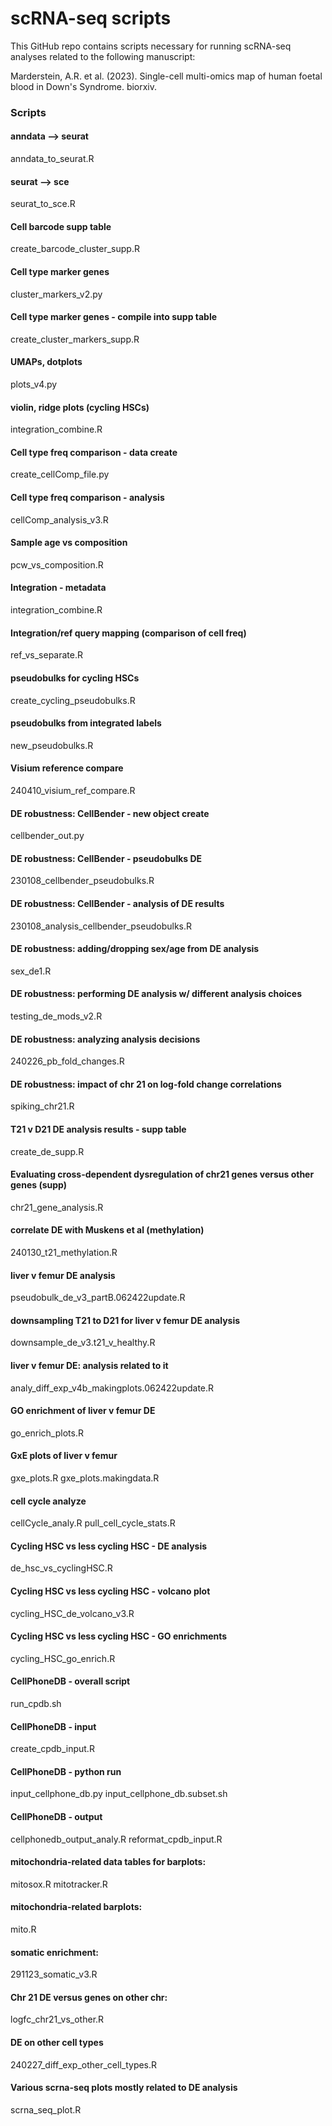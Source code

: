 # scRNA-seq scripts

This GitHub repo contains scripts necessary for running scRNA-seq analyses related to the following manuscript:

Marderstein, A.R. et al. (2023). Single-cell multi-omics map of human foetal blood in Down's Syndrome. biorxiv.

### Scripts

#### anndata --> seurat
anndata_to_seurat.R

#### seurat --> sce
seurat_to_sce.R

#### Cell barcode supp table
create_barcode_cluster_supp.R

#### Cell type marker genes
cluster_markers_v2.py

#### Cell type marker genes - compile into supp table
create_cluster_markers_supp.R

#### UMAPs, dotplots
plots_v4.py

#### violin, ridge plots (cycling HSCs)
integration_combine.R

#### Cell type freq comparison - data create
create_cellComp_file.py

#### Cell type freq comparison - analysis
cellComp_analysis_v3.R

#### Sample age vs composition
pcw_vs_composition.R

#### Integration - metadata
integration_combine.R

#### Integration/ref query mapping (comparison of cell freq)
ref_vs_separate.R

#### pseudobulks for cycling HSCs
create_cycling_pseudobulks.R

#### pseudobulks from integrated labels
new_pseudobulks.R

#### Visium reference compare
240410_visium_ref_compare.R

#### DE robustness: CellBender - new object create
cellbender_out.py

#### DE robustness: CellBender - pseudobulks DE
230108_cellbender_pseudobulks.R

#### DE robustness: CellBender - analysis of DE results
230108_analysis_cellbender_pseudobulks.R

#### DE robustness: adding/dropping sex/age from DE analysis
sex_de1.R

#### DE robustness: performing DE analysis w/ different analysis choices
testing_de_mods_v2.R

#### DE robustness: analyzing analysis decisions
240226_pb_fold_changes.R

#### DE robustness: impact of chr 21 on log-fold change correlations
spiking_chr21.R

#### T21 v D21 DE analysis results - supp table
create_de_supp.R

#### Evaluating cross-dependent dysregulation of chr21 genes versus other genes (supp)
chr21_gene_analysis.R

#### correlate DE with Muskens et al (methylation)
240130_t21_methylation.R

#### liver v femur DE analysis
pseudobulk_de_v3_partB.062422update.R

#### downsampling T21 to D21 for liver v femur DE analysis
downsample_de_v3.t21_v_healthy.R

#### liver v femur DE: analysis related to it
analy_diff_exp_v4b_makingplots.062422update.R

#### GO enrichment of liver v femur DE
go_enrich_plots.R

#### GxE plots of liver v femur
gxe_plots.R
gxe_plots.makingdata.R

#### cell cycle analyze
cellCycle_analy.R
pull_cell_cycle_stats.R

#### Cycling HSC vs less cycling HSC - DE analysis
de_hsc_vs_cyclingHSC.R

#### Cycling HSC vs less cycling HSC - volcano plot
cycling_HSC_de_volcano_v3.R

#### Cycling HSC vs less cycling HSC - GO enrichments
cycling_HSC_go_enrich.R

#### CellPhoneDB - overall script
run_cpdb.sh

#### CellPhoneDB - input
create_cpdb_input.R

#### CellPhoneDB - python run
input_cellphone_db.py
input_cellphone_db.subset.sh

#### CellPhoneDB - output
cellphonedb_output_analy.R
reformat_cpdb_input.R

#### mitochondria-related data tables for barplots:
mitosox.R
mitotracker.R

#### mitochondria-related barplots:
mito.R

#### somatic enrichment:
291123_somatic_v3.R

#### Chr 21 DE versus genes on other chr:
logfc_chr21_vs_other.R

#### DE on other cell types
240227_diff_exp_other_cell_types.R

#### Various scrna-seq plots mostly related to DE analysis
scrna_seq_plot.R